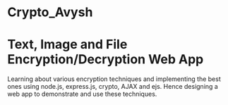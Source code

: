 # Crypto_Avysh
# Text, Image and File Encryption/Decryption Web App
Learning about various encryption techniques and implementing the best ones using node.js, express.js, crypto, AJAX and ejs. Hence designing a web app to demonstrate and use these techniques. 
